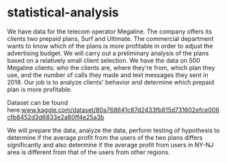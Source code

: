 # statistical-analysis

We have data for the telecom operator Megaline. The company offers its clients two prepaid plans, Surf and Ultimate. The commercial department wants to know which of the plans is more profitable in order to adjust the advertising budget.
We will carry out a preliminary analysis of the plans based on a relatively small client selection. We have the data on 500 Megaline clients: who the clients are, where they're from, which plan they use, and the number of calls they made and text messages they sent in 2018. Our job is to analyze clients' behavior and determine which prepaid plan is more profitable.

Dataset can be found here:www.kaggle.com/dataset/80a768641c87d2433fb815d731602efce006cfb8452d3d6833e2a80ff4e25a3b

We will prepare the data, analyze the data, perform testing of hypothesis to determine if the average profit from the users of the two plans differs significantly and also determine if the average profit from users in NY-NJ area is different from that of the users from other regions.
